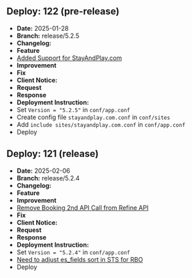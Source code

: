 ## Deploy: 122 (pre-release)

- **Date:** 2025-01-28
- **Branch:** release/5.2.5
- **Changelog:**
- **Feature**
- [Added Support for StayAndPlay.com](https://projects.w3engineers.com/browse/VRS-10830)
- **Improvement**
- **Fix**
- **Client Notice:**
- **Request**
- **Response**
- **Deployment Instruction:**
- Set `Version = "5.2.5"` in `conf/app.conf`
- Create config file `stayandplay.com.conf` in `conf/sites`
- Add `include sites/stayandplay.com.conf` in `conf/app.conf`
- Deploy



## Deploy: 121 (release)

- **Date:** 2025-02-06
- **Branch:** release/5.2.4
- **Changelog:**
- **Feature**
- **Improvement**
- [Remove Booking 2nd API Call from Refine API](https://projects.w3engineers.com/browse/VRS-11124)
- **Fix**
- **Client Notice:**
- **Request**
- **Response**
- **Deployment Instruction:**
- Set `Version = "5.2.4"` in `conf/app.conf`
- [Need to adjust es_fields sort in STS for RBO](https://projects.w3engineers.com/browse/VRS-11124?focusedCommentId=99003&page=com.atlassian.jira.plugin.system.issuetabpanels:comment-tabpanel#comment-99003)
- Deploy